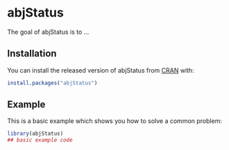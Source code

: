 
# abjStatus

<!-- badges: start -->
<!-- badges: end -->

The goal of abjStatus is to ...

## Installation

You can install the released version of abjStatus from [CRAN](https://CRAN.R-project.org) with:

``` r
install.packages("abjStatus")
```

## Example

This is a basic example which shows you how to solve a common problem:

``` r
library(abjStatus)
## basic example code
```


